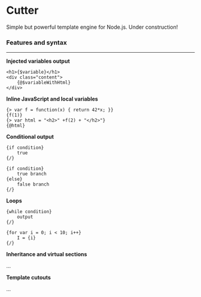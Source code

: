 Cutter
======

Simple but powerful template engine for Node.js. Under construction!


### Features and syntax
---------

**Injected variables output**


    <h1>{$variable}</h1>
    <div class="content">
        {@$variableWithHtml}
    </div>
    

**Inline JavaScript and local variables**

    {> var f = function(x) { return 42*x; }}
    {f(1)}
    {> var html = "<h2>" +f(2) + "</h2>"}
    {@html}

**Conditional output**

    {if condition}
        true
    {/}

    {if condition}
        true branch
    {else}
        false branch
    {/}
    
**Loops**

    {while condition}
        output
    {/}
    
    {for var i = 0; i < 10; i++}
        I = {i}
    {/}
    
**Inheritance and virtual sections**

...

**Template cutouts**

...
